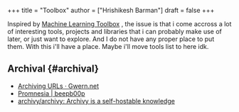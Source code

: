 +++
title = "Toolbox"
author = ["Hrishikesh Barman"]
draft = false
+++

Inspired by [Machine Learning Toolbox](https://amitness.com/toolbox/) , the issue is that i come accross a lot of interesting tools, projects and libraries that i can probably make use of later, or just want to explore. And I do not have any proper place to put them. With this i'll have a place.
Maybe i'll move tools list to here idk.


## Archival {#archival}

-   [Archiving URLs · Gwern.net](https://www.gwern.net/Archiving-URLs)
-   [Promnesia | beepb00p](https://beepb00p.xyz/promnesia.html)
-   [archivy/archivy: Archivy is a self-hostable knowledge](https://github.com/archivy/archivy)

